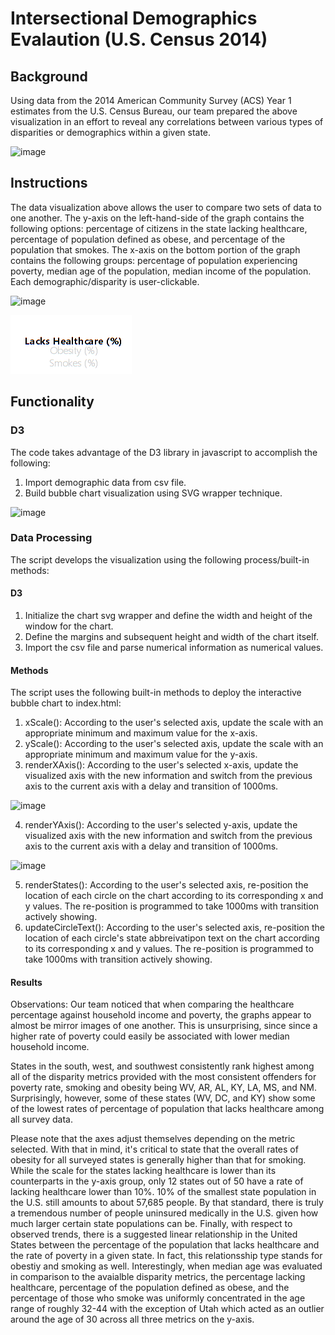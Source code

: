 # Intersectional Demographics Evalaution (U.S. Census 2014)

## Background 

Using data from the 2014 American Community Survey (ACS) Year 1 estimates from the U.S. Census Bureau, our team prepared the above visualization in an effort to reveal any correlations between various types of disparities or demographics within a given state.

![image](https://raw.github.com/ahop92/census-intersectional_demographic-eval-2014/main/images/overview.PNG)

## Instructions 

The data visualization above allows the user to compare two sets of data to one another. The y-axis on the left-hand-side of the graph contains the following options: percentage of citizens in the state lacking healthcare, percentage of population defined as obese, and percentage of the population that smokes. The x-axis on the bottom portion of the graph contains the following groups: percentage of population experiencing poverty, median age of the population, median income of the population. Each demographic/disparity is user-clickable.

![image](https://raw.github.com/ahop92/census-intersectional_demographic-eval-2014/main/images/xaxis.PNG)

![image](images/yaxis.png)


## Functionality

### D3

The code takes advantage of the D3 library in javascript to accomplish the following: 

1. Import demographic data from csv file. 
2. Build bubble chart visualization using SVG wrapper technique. 

![image](https://raw.github.com/ahop92/census-intersectional_demographic-eval-2014/main/images/circles.PNG)

### Data Processing 

The script develops the visualization using the following process/built-in methods: 

#### D3 

1. Initialize the chart svg wrapper and define the width and height of the window for the chart. 
2. Define the margins and subsequent height and width of the chart itself.
3. Import the csv file and parse numerical information as numerical values.

#### Methods
The script uses the following built-in methods to deploy the interactive bubble chart to index.html: 

1. xScale(): According to the user's selected axis, update the scale with an appropriate minimum and maximum value for the x-axis. 
2. yScale(): According to the user's selected axis, update the scale with an appropriate minimum and maximum value for the y-axis.
3. renderXAxis(): According to the user's selected x-axis, update the visualized axis with the new information and switch from the previous axis to the current axis with a delay and transition of 1000ms. 

![image](https://raw.github.com/ahop92/census-intersectional_demographic-eval-2014/main/images/yaxiscode.PNG)

4. renderYAxis(): According to the user's selected y-axis, update the visualized axis with the new information and switch from the previous axis to the current axis with a delay and transition of 1000ms.

![image](https://raw.github.com/ahop92/census-intersectional_demographic-eval-2014/main/images/xaxiscode.PNG)

5. renderStates(): According to the user's selected axis, re-position the location of each circle on the chart according to its corresponding x and y values. The re-position is programmed to take 1000ms with transition actively showing. 
6. updateCircleText(): According to the user's selected axis, re-position the location of each circle's state abbreivatipon text on the chart according to its corresponding x and y values. The re-position is programmed to take 1000ms with transition actively showing. 

#### Results

Observations: Our team noticed that when comparing the healthcare percentage against household income and poverty, the graphs appear to almost be mirror images of one another. This is unsurprising, since since a higher rate of poverty could easily be associated with lower median household income.

States in the south, west, and southwest consistently rank highest among all of the disparity metrics provided with the most consistent offenders for poverty rate, smoking and obesity being WV, AR, AL, KY, LA, MS, and NM. Surprisingly, however, some of these states (WV, DC, and KY) show some of the lowest rates of percentage of population that lacks healthcare among all survey data.

Please note that the axes adjust themselves depending on the metric selected. With that in mind, it's critical to state that the overall rates of obesity for all surveyed states is generally higher than that for smoking. While the scale for the states lacking healthcare is lower than its counterparts in the y-axis group, only 12 states out of 50 have a rate of lacking healthcare lower than 10%. 10% of the smallest state population in the U.S. still amounts to about 57,685 people. By that standard, there is truly a tremendous number of people uninsured medically in the U.S. given how much larger certain state populations can be.
Finally, with respect to observed trends, there is a suggested linear relationship in the United States between the percentage of the population that lacks healthcare and the rate of poverty in a given state. In fact, this relationsship type stands for obestiy and smoking as well. Interestingly, when median age was evaluated in comparison to the avaialble disparity metrics, the percentage lacking healthcare, percentage of the population defined as obese, and the percentage of those who smoke was uniformly concentrated in the age range of roughly 32-44 with the exception of Utah which acted as an outlier around the age of 30 across all three metrics on the y-axis.
